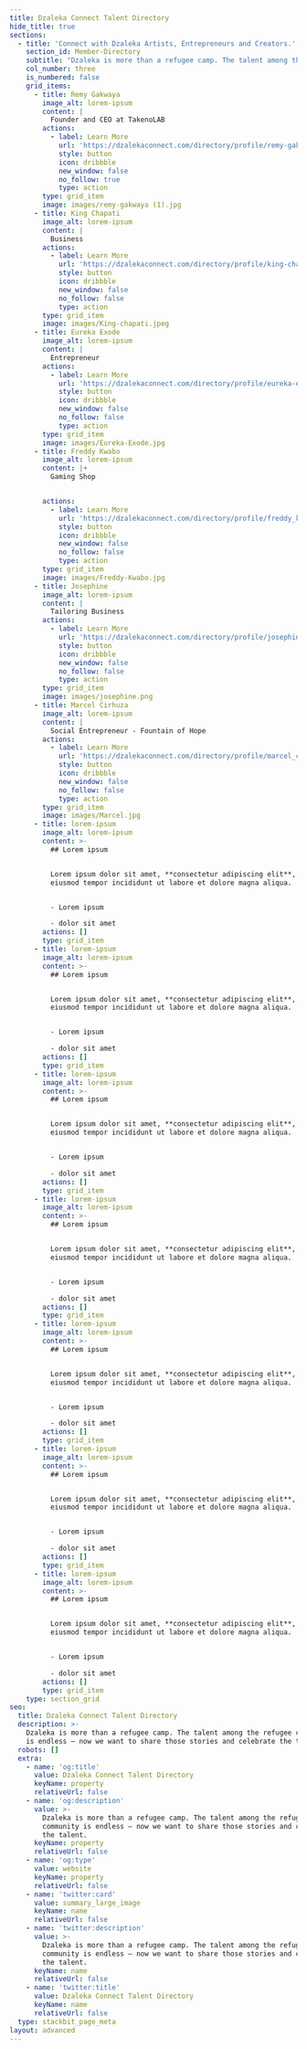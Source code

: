 ```yaml
---
title: Dzaleka Connect Talent Directory
hide_title: true
sections:
  - title: 'Connect with Dzaleka Artists, Entrepreneurs and Creators.'
    section_id: Member-Directory
    subtitle: "Dzaleka is more than a refugee camp. The talent among the refugee community is endless – now we want to share those stories and celebrate the talent.Dzaleka Community are achieving all kinds of amazing things. Discover their stories or\_submit your own."
    col_number: three
    is_numbered: false
    grid_items:
      - title: Remy Gakwaya
        image_alt: lorem-ipsum
        content: |
          Founder and CEO at TakenoLAB
        actions:
          - label: Learn More
            url: 'https://dzalekaconnect.com/directory/profile/remy-gakwaya'
            style: button
            icon: dribbble
            new_window: false
            no_follow: true
            type: action
        type: grid_item
        image: images/remy-gakwaya (1).jpg
      - title: King Chapati
        image_alt: lorem-ipsum
        content: |
          Business
        actions:
          - label: Learn More
            url: 'https://dzalekaconnect.com/directory/profile/king-chapati'
            style: button
            icon: dribbble
            new_window: false
            no_follow: false
            type: action
        type: grid_item
        image: images/King-chapati.jpeg
      - title: Eureka Exode
        image_alt: lorem-ipsum
        content: |
          Entrepreneur
        actions:
          - label: Learn More
            url: 'https://dzalekaconnect.com/directory/profile/eureka-exode'
            style: button
            icon: dribbble
            new_window: false
            no_follow: false
            type: action
        type: grid_item
        image: images/Eureka-Exode.jpg
      - title: Freddy Kwabo
        image_alt: lorem-ipsum
        content: |+
          Gaming Shop


        actions:
          - label: Learn More
            url: 'https://dzalekaconnect.com/directory/profile/freddy_kwabo'
            style: button
            icon: dribbble
            new_window: false
            no_follow: false
            type: action
        type: grid_item
        image: images/Freddy-Kwabo.jpg
      - title: Josephine
        image_alt: lorem-ipsum
        content: |
          Tailoring Business
        actions:
          - label: Learn More
            url: 'https://dzalekaconnect.com/directory/profile/josephine'
            style: button
            icon: dribbble
            new_window: false
            no_follow: false
            type: action
        type: grid_item
        image: images/josephine.png
      - title: Marcel Cirhuza
        image_alt: lorem-ipsum
        content: |
          Social Entrepreneur - Fountain of Hope
        actions:
          - label: Learn More
            url: 'https://dzalekaconnect.com/directory/profile/marcel_cirhuza'
            style: button
            icon: dribbble
            new_window: false
            no_follow: false
            type: action
        type: grid_item
        image: images/Marcel.jpg
      - title: lorem-ipsum
        image_alt: lorem-ipsum
        content: >-
          ## Lorem ipsum


          Lorem ipsum dolor sit amet, **consectetur adipiscing elit**, sed do
          eiusmod tempor incididunt ut labore et dolore magna aliqua.


          - Lorem ipsum

          - dolor sit amet
        actions: []
        type: grid_item
      - title: lorem-ipsum
        image_alt: lorem-ipsum
        content: >-
          ## Lorem ipsum


          Lorem ipsum dolor sit amet, **consectetur adipiscing elit**, sed do
          eiusmod tempor incididunt ut labore et dolore magna aliqua.


          - Lorem ipsum

          - dolor sit amet
        actions: []
        type: grid_item
      - title: lorem-ipsum
        image_alt: lorem-ipsum
        content: >-
          ## Lorem ipsum


          Lorem ipsum dolor sit amet, **consectetur adipiscing elit**, sed do
          eiusmod tempor incididunt ut labore et dolore magna aliqua.


          - Lorem ipsum

          - dolor sit amet
        actions: []
        type: grid_item
      - title: lorem-ipsum
        image_alt: lorem-ipsum
        content: >-
          ## Lorem ipsum


          Lorem ipsum dolor sit amet, **consectetur adipiscing elit**, sed do
          eiusmod tempor incididunt ut labore et dolore magna aliqua.


          - Lorem ipsum

          - dolor sit amet
        actions: []
        type: grid_item
      - title: lorem-ipsum
        image_alt: lorem-ipsum
        content: >-
          ## Lorem ipsum


          Lorem ipsum dolor sit amet, **consectetur adipiscing elit**, sed do
          eiusmod tempor incididunt ut labore et dolore magna aliqua.


          - Lorem ipsum

          - dolor sit amet
        actions: []
        type: grid_item
      - title: lorem-ipsum
        image_alt: lorem-ipsum
        content: >-
          ## Lorem ipsum


          Lorem ipsum dolor sit amet, **consectetur adipiscing elit**, sed do
          eiusmod tempor incididunt ut labore et dolore magna aliqua.


          - Lorem ipsum

          - dolor sit amet
        actions: []
        type: grid_item
      - title: lorem-ipsum
        image_alt: lorem-ipsum
        content: >-
          ## Lorem ipsum


          Lorem ipsum dolor sit amet, **consectetur adipiscing elit**, sed do
          eiusmod tempor incididunt ut labore et dolore magna aliqua.


          - Lorem ipsum

          - dolor sit amet
        actions: []
        type: grid_item
    type: section_grid
seo:
  title: Dzaleka Connect Talent Directory
  description: >-
    Dzaleka is more than a refugee camp. The talent among the refugee community
    is endless – now we want to share those stories and celebrate the talent.
  robots: []
  extra:
    - name: 'og:title'
      value: Dzaleka Connect Talent Directory
      keyName: property
      relativeUrl: false
    - name: 'og:description'
      value: >-
        Dzaleka is more than a refugee camp. The talent among the refugee
        community is endless – now we want to share those stories and celebrate
        the talent.
      keyName: property
      relativeUrl: false
    - name: 'og:type'
      value: website
      keyName: property
      relativeUrl: false
    - name: 'twitter:card'
      value: summary_large_image
      keyName: name
      relativeUrl: false
    - name: 'twitter:description'
      value: >-
        Dzaleka is more than a refugee camp. The talent among the refugee
        community is endless – now we want to share those stories and celebrate
        the talent.
      keyName: name
      relativeUrl: false
    - name: 'twitter:title'
      value: Dzaleka Connect Talent Directory
      keyName: name
      relativeUrl: false
  type: stackbit_page_meta
layout: advanced
---
```

